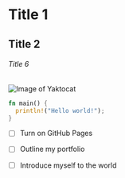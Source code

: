 # Title 1
## Title 2
###### Title 6

![Image of Yaktocat](https://octodex.github.com/images/yaktocat.png)

``` rust
fn main() {
  println!("Hello world!");
}

```

- [ ] Turn on GitHub Pages
- [ ] Outline my portfolio
- [ ] Introduce myself to the world

